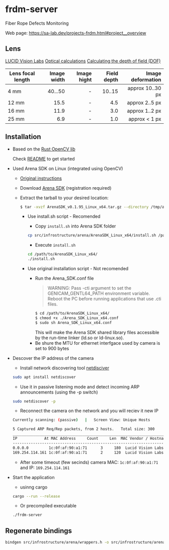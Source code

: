 # frdm-server

Fiber Rope Defects Monitoring

Web page: <https://sa-lab.dev/projects-frdm.html#project__overview>

## Lens

[LUCID Vision Labs](https://thinklucid.com/category/lenses-lens-tubes/)
[Optical calculations](https://www.vision-doctor.com/en/service-en/sen-t5/optical-calculations.html)
[Calculating the depth of field (DOF)](https://www.vision-doctor.com/en/service-en/sen-t5/optical-calculations/calculation-depth-of-field.html)

Lens focal length | Image width | Image hight | Field depth    | Image deformation
------------------| ----------: | ----------: | -------------: | ------------------:
4 mm              |  40...50    |      -      |    10..15      |  approx 10..30 px
12 mm             |     15.5    |      -      |       4.5      |  approx 2..5 px
16 mm             |     11.9    |      -      |       3.0      |  approx 1..2 px
25 mm             |      6.9    |      -      |       1.0      |  approx < 1 px

## Installation

- Based on the [Rust OpenCV lib](https://github.com/twistedfall/opencv-rust?tab=readme-ov-file)

   Check [README](https://github.com/twistedfall/opencv-rust/blob/master/INSTALL.md) to get started

- Used Arena SDK on Linux (integrated using OpenCV)
    - [Original instructions](https://support.thinklucid.com/using-opencv-with-arena-sdk-on-linux/)
    - Download [Arena SDK](https://thinklucid.com/downloads-hub/) (registration required)
    - Extract the tarball to your desired location:  
        ```bash
        $ tar -xvzf ArenaSDK_v0.1.95_Linux_x64.tar.gz --directory /tmp/arena/
        ```
        
        - Use install.sh script - Recomended
            - Copy `install.sh` into Arena SDK folder
            ```bash
            cp src/infrostructure/arena/ArenaSDK_Linux_x64/install.sh /path/to/ArenaSDK_Linux_x64/
            ```
            - Execute `install.sh`
            ```bash
            cd /path/to/ArenaSDK_Linux_x64/
            ./install.sh
            ```

        - Use original installation script - Not recomended
            - Run the Arena_SDK.conf file
                > WARNING: Pass -cti argument to set the GENICAM_GENTL64_PATH environment variable.
                    Reboot the PC before running applications that use .cti files.
                ```bash
                $ cd /path/to/ArenaSDK_Linux_x64/
                $ chmod +x ./Arena_SDK_Linux_x64.conf 
                $ sudo sh Arena_SDK_Linux_x64.conf
                ```
                This will make the Arena SDK shared library files accessible by the run-time linker (ld.so or ld-linux.so).
            - Be shure the MTU for ethernet interfgace used by camera is set to 900 bytes


- Descover the IP address of the camera

    - Install network discovering tool [netdisciver](https://github.com/alexxy/netdiscover)

    ```bash
    sudo apt install netdiscover
    ```
    
    - Use it in passive listening mode and detect incoming ARP announcements (using the -p switch) 
    ```bash
    sudo netdiscover -p
    ```
    
    - Reconnect the camera on the network and you will reciev it new IP
    ```bash
    Currently scanning: (passive)   |   Screen View: Unique Hosts

    5 Captured ARP Req/Rep packets, from 2 hosts.   Total size: 300
    _____________________________________________________________________________
    IP            At MAC Address     Count     Len  MAC Vendor / Hostname      
    -----------------------------------------------------------------------------
    0.0.0.0         1c:0f:af:90:a1:71      3     180  Lucid Vision Labs
    169.254.114.161 1c:0f:af:90:a1:71      2     120  Lucid Vision Labs
    ```
    - After some timeout (few secinds) camera MAC: `1c:0f:af:90:a1:71` and IP: `169.254.114.161`

- Start the application
  
    - usinng cargo
    ```bash
    cargo --run --release
    ```
    
    - Or precompiled executable
    ```bash
    ./frdm-server
    ```

## Regenerate bindings

```bash
bindgen src/infrostructure/arena/wrappers.h -o src/infrostructure/arena/bindings.rs -- "-Ilucid_arena_sdk_include_path"
```